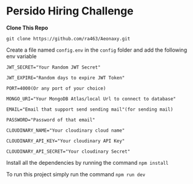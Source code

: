 # Persido Hiring Challenge

**Clone This Repo**

```
git clone https://github.com/ra463/Aeonaxy.git
```

Create a file named `config.env` in the `config` folder and add the following env variable

```
JWT_SECRET="Your Random JWT Secret"

JWT_EXPIRE="Random days to expire JWT Token"

PORT=4000(Or any port of your choice)

MONGO_URI="Your MongoDB Atlas/local Url to connect to database"

EMAIL="Email that support send sending mail"(for sending mail)

PASSWORD="Password of that email"

CLOUDINARY_NAME="Your cloudinary cloud name"

CLOUDINARY_API_KEY="Your cloudinary API Key"

CLOUDINARY_API_SECRET="Your cloudinary Secret"

```

Install all the dependencies by running the command `npm install`

To run this project simply run the command `npm run dev`
